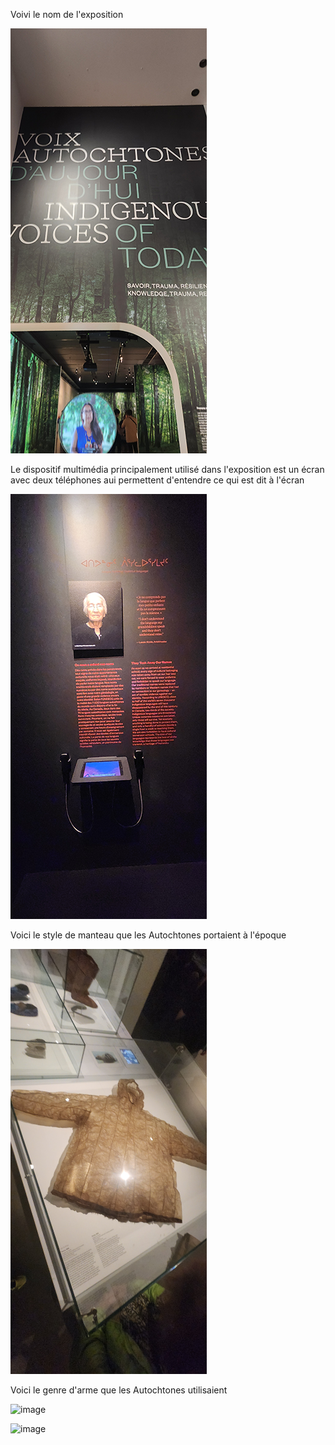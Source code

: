 Voivi le nom de l'exposition

![image](media/nom_exposition.png)

Le dispositif multimédia principalement utilisé dans l'exposition est un écran avec deux téléphones aui permettent d'entendre ce qui est dit à l'écran

![image](media/dispositif_multimedia.png)

Voici le style de manteau que les Autochtones portaient à l'époque

![image](media/manteau_peau.png)

Voici le genre d'arme que les Autochtones utilisaient

![image](media/Arc_flèche.png)



![image](media/traîneau_hiver.png)
